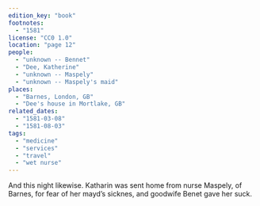 ```yaml
---
edition_key: "book"
footnotes:
  - "1581"
license: "CC0 1.0"
location: "page 12"
people:
  - "unknown -- Bennet"
  - "Dee, Katherine"
  - "unknown -- Maspely"
  - "unknown -- Maspely's maid"
places:
  - "Barnes, London, GB"
  - "Dee's house in Mortlake, GB"
related_dates:
  - "1581-03-08"
  - "1581-08-03"
tags:
  - "medicine"
  - "services"
  - "travel"
  - "wet nurse"
---
```

And this night likewise. Katharin was sent
home from nurse Maspely, of Barnes, for fear of her mayd’s
sicknes, and goodwife Benet gave her suck.

